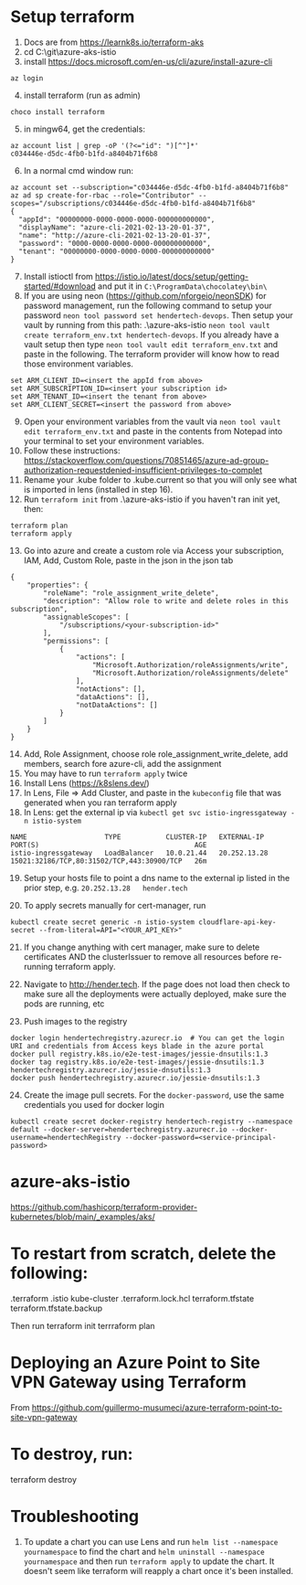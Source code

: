 #  Setup terraform

1. Docs are from https://learnk8s.io/terraform-aks
2. cd C:\git\azure-aks-istio
3. install https://docs.microsoft.com/en-us/cli/azure/install-azure-cli
```
az login
```
4. install terraform (run as admin)
```
choco install terraform
```
5. in mingw64, get the credentials:
```
az account list | grep -oP '(?<="id": ")[^"]*'
c034446e-d5dc-4fb0-b1fd-a8404b71f6b8
```
6. In a normal cmd window run:
```
az account set --subscription="c034446e-d5dc-4fb0-b1fd-a8404b71f6b8"
az ad sp create-for-rbac --role="Contributor" --scopes="/subscriptions/c034446e-d5dc-4fb0-b1fd-a8404b71f6b8"
{
  "appId": "00000000-0000-0000-0000-000000000000",
  "displayName": "azure-cli-2021-02-13-20-01-37",
  "name": "http://azure-cli-2021-02-13-20-01-37",
  "password": "0000-0000-0000-0000-000000000000",
  "tenant": "00000000-0000-0000-0000-000000000000"
}
```
7. Install istioctl from https://istio.io/latest/docs/setup/getting-started/#download and put it in `C:\ProgramData\chocolatey\bin\`
8. If you are using neon (https://github.com/nforgeio/neonSDK) for password management, run the following command to setup your password `neon tool password set hendertech-devops`. Then setup your vault by running from this path: .\azure-aks-istio `neon tool vault create terraform_env.txt hendertech-devops`. If you already have a vault setup then type `neon tool vault edit terraform_env.txt` and paste in the following. The terraform provider will know how to read those environment variables. 
```
set ARM_CLIENT_ID=<insert the appId from above>
set ARM_SUBSCRIPTION_ID=<insert your subscription id>
set ARM_TENANT_ID=<insert the tenant from above>
set ARM_CLIENT_SECRET=<insert the password from above>
```
9. Open your environment variables from the vault via `neon tool vault edit terraform_env.txt` and paste in the contents from Notepad into your terminal to set your environment variables.
10. Follow these instructions: https://stackoverflow.com/questions/70851465/azure-ad-group-authorization-requestdenied-insufficient-privileges-to-complet
11. Rename your .kube folder to .kube.current so that you will only see what is imported in lens (installed in step 16).
12. Run `terraform init` from .\azure-aks-istio  if you haven't ran init yet, then:
```
terraform plan
terraform apply
```
13. Go into azure and create a custom role via Access your subscription, IAM, Add, Custom Role, paste in the json in the json tab
```
{
    "properties": {
        "roleName": "role_assignment_write_delete",
        "description": "Allow role to write and delete roles in this subscription",
        "assignableScopes": [
            "/subscriptions/<your-subscription-id>"
        ],
        "permissions": [
            {
                "actions": [
                    "Microsoft.Authorization/roleAssignments/write",
                    "Microsoft.Authorization/roleAssignments/delete"
                ],
                "notActions": [],
                "dataActions": [],
                "notDataActions": []
            }
        ]
    }
}
```
14. Add, Role Assignment, choose role role_assignment_write_delete, add members, search fore azure-cli, add the assignment
15. You may have to run `terraform apply` twice
16. Install Lens (https://k8slens.dev/)
17. In Lens, File => Add Cluster, and paste in the `kubeconfig` file that was generated when you ran terraform apply
18. In Lens: get the external ip via `kubectl get svc istio-ingressgateway -n istio-system`
```
NAME                   TYPE           CLUSTER-IP   EXTERNAL-IP    PORT(S)                                      AGE
istio-ingressgateway   LoadBalancer   10.0.21.44   20.252.13.28   15021:32186/TCP,80:31502/TCP,443:30900/TCP   26m
```
19. Setup your hosts file to point a dns name to the external ip listed in the prior step, e.g. `20.252.13.28	hender.tech`

20. To apply secrets manually for cert-manager, run
```
kubectl create secret generic -n istio-system cloudflare-api-key-secret --from-literal=API="<YOUR_API_KEY>"
```

21. If you change anything with cert manager, make sure to delete certificates AND the clusterIssuer to remove all resources before re-running terraform apply.


22. Navigate to http://hender.tech. If the page does not load then check to make sure all the deployments were actually deployed, make sure the pods are running, etc


23. Push images to the registry
```
docker login hendertechregistry.azurecr.io  # You can get the login URI and credentials from Access keys blade in the azure portal
docker pull registry.k8s.io/e2e-test-images/jessie-dnsutils:1.3
docker tag registry.k8s.io/e2e-test-images/jessie-dnsutils:1.3 hendertechregistry.azurecr.io/jessie-dnsutils:1.3
docker push hendertechregistry.azurecr.io/jessie-dnsutils:1.3
```
24. Create the image pull secrets. For the `docker-password`, use the same credentials you used for docker login
```
kubectl create secret docker-registry hendertech-registry --namespace default --docker-server=hendertechregistry.azurecr.io --docker-username=hendertechRegistry --docker-password=<service-principal-password>
```

# azure-aks-istio

https://github.com/hashicorp/terraform-provider-kubernetes/blob/main/_examples/aks/

# To restart from scratch, delete the following:
.terraform
.istio
kube-cluster
.terraform.lock.hcl
terraform.tfstate
terraform.tfstate.backup

Then run 
terraform init
terrraform plan

# Deploying an Azure Point to Site VPN Gateway using Terraform
From https://github.com/guillermo-musumeci/azure-terraform-point-to-site-vpn-gateway

# To destroy, run:
terraform destroy

# Troubleshooting
1. To update a chart you can use Lens and run `helm list --namespace yournamespace` to find the chart and `helm uninstall --namespace yournamespace` and then run `terraform apply` to update the chart. It doesn't seem like terraform will reapply a chart once it's been installed.